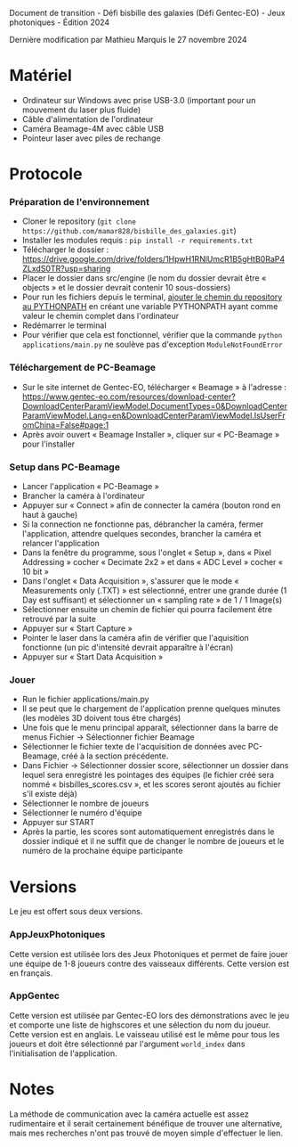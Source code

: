 Document de transition - Défi bisbille des galaxies (Défi Gentec-EO) - Jeux photoniques - Édition 2024

Dernière modification par Mathieu Marquis le 27 novembre 2024

# Matériel
- Ordinateur sur Windows avec prise USB-3.0 (important pour un mouvement du laser plus fluide)
- Câble d'alimentation de l'ordinateur
- Caméra Beamage-4M avec câble USB
- Pointeur laser avec piles de rechange

# Protocole
### Préparation de l'environnement
- Cloner le repository (`git clone https://github.com/mamar828/bisbille_des_galaxies.git`)
- Installer les modules requis : `pip install -r requirements.txt`
- Télécharger le dossier : https://drive.google.com/drive/folders/1HpwH1RNlUmcR1B5gHtB0RaP4ZLxdS0TR?usp=sharing
- Placer le dossier dans src/engine (le nom du dossier devrait être « objects » et le dossier devrait contenir 10 sous-dossiers)
- Pour run les fichiers depuis le terminal, [ajouter le chemin du repository au PYTHONPATH](https://stackoverflow.com/questions/3701646/how-to-add-to-the-pythonpath-in-windows-so-it-finds-my-modules-packages) en créant une variable PYTHONPATH ayant comme valeur le chemin complet dans l'ordinateur
- Redémarrer le terminal
- Pour vérifier que cela est fonctionnel, vérifier que la commande `python applications/main.py` ne soulève pas d'exception `ModuleNotFoundError`

### Téléchargement de PC-Beamage
- Sur le site internet de Gentec-EO, télécharger « Beamage » à l'adresse : https://www.gentec-eo.com/resources/download-center?DownloadCenterParamViewModel.DocumentTypes=0&DownloadCenterParamViewModel.Lang=en&DownloadCenterParamViewModel.IsUserFromChina=False#page:1
- Après avoir ouvert « Beamage Installer », cliquer sur « PC-Beamage » pour l'installer

### Setup dans PC-Beamage
- Lancer l'application « PC-Beamage »
- Brancher la caméra à l'ordinateur
- Appuyer sur « Connect » afin de connecter la caméra (bouton rond en haut à gauche)
- Si la connection ne fonctionne pas, débrancher la caméra, fermer l'application, attendre quelques secondes, brancher la caméra et relancer l'application
- Dans la fenêtre du programme, sous l'onglet « Setup », dans « Pixel Addressing » cocher « Decimate 2x2 » et dans « ADC Level » cocher « 10 bit »
- Dans l'onglet « Data Acquisition », s'assurer que le mode « Measurements only (.TXT) » est sélectionné, entrer une grande durée (1 Day est suffisant) et sélectionner un « sampling rate » de 1 / 1 Image(s)
- Sélectionner ensuite un chemin de fichier qui pourra facilement être retrouvé par la suite
- Appuyer sur « Start Capture »
- Pointer le laser dans la caméra afin de vérifier que l'aquisition fonctionne (un pic d'intensité devrait apparaître à l'écran)
- Appuyer sur « Start Data Acquisition »
 
### Jouer
- Run le fichier applications/main.py
- Il se peut que le chargement de l'application prenne quelques minutes (les modèles 3D doivent tous être chargés)
- Une fois que le menu principal apparaît, sélectionner dans la barre de menus Fichier -> Sélectionner fichier Beamage 
- Sélectionner le fichier texte de l'acquisition de données avec PC-Beamage, créé à la section précédente.
- Dans Fichier -> Sélectionner dossier score, sélectionner un dossier dans lequel sera enregistré les pointages des équipes (le fichier créé sera nommé « bisbilles_scores.csv », et les scores seront ajoutés au fichier s'il existe déjà)
- Sélectionner le nombre de joueurs
- Sélectionner le numéro d'équipe
- Appuyer sur START
- Après la partie, les scores sont automatiquement enregistrés dans le dossier indiqué et il ne suffit que de changer le nombre de joueurs et le numéro de la prochaine équipe participante

# Versions
Le jeu est offert sous deux versions.

### AppJeuxPhotoniques
Cette version est utilisée lors des Jeux Photoniques et permet de faire jouer une équipe de 1-8 joueurs contre des vaisseaux différents. Cette version est en français.

### AppGentec
Cette version est utilisée par Gentec-EO lors des démonstrations avec le jeu et comporte une liste de highscores et une sélection du nom du joueur. Cette version est en anglais. Le vaisseau utilisé est le même pour tous les joueurs et doit être sélectionné par l'argument `world_index` dans l'initialisation de l'application.

# Notes
La méthode de communication avec la caméra actuelle est assez rudimentaire et il serait certainement bénéfique de trouver une alternative, mais mes recherches n'ont pas trouvé de moyen simple d'effectuer le lien.
